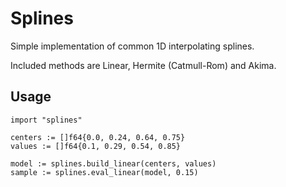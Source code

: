# Splines

Simple implementation of common 1D interpolating splines.

Included methods are Linear, Hermite (Catmull-Rom) and Akima.

## Usage

```odin
import "splines"

centers := []f64{0.0, 0.24, 0.64, 0.75}
values := []f64{0.1, 0.29, 0.54, 0.85}

model := splines.build_linear(centers, values)
sample := splines.eval_linear(model, 0.15)
```
